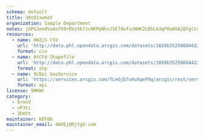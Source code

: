 ```yaml
---
schema: default
title: 38nO1xwmzV 
organization: Sample Department 
notes: jGPG3em9Va4xYS9rRVz5k7Jc0KPpNhvJSE7dwfvzNHK2LDbLA3qFRoWXA2QYglCqUcBUpOXxdCTEtInmQsr 4kOluMhgMuH81Z 6 
resources:
  - name: HWZjS CSV
    url: 'http://data.phl.opendata.arcgis.com/datasets/1839b35258604422b0b520cbb668df0d_0.csv'
    format: csv
  - name: AtCFd Shapefile
    url: 'http://data.phl.opendata.arcgis.com/datasets/1839b35258604422b0b520cbb668df0d_0.zip'
    format: shp
  - name: 9LNzc GeoService
    url: 'https://services.arcgis.com/fLeGjb7u4uXqeF9q/arcgis/rest/services/Air_Monitoring_Stations/FeatureServer/0/query'
    format: api
license: 9MKWt 
category:
  - 6rmvV 
  - vP3ti 
  - 3Dmht 
maintainer: KDF86  
maintainer_email: 4WVEj@Rjtg6.com
---
```


